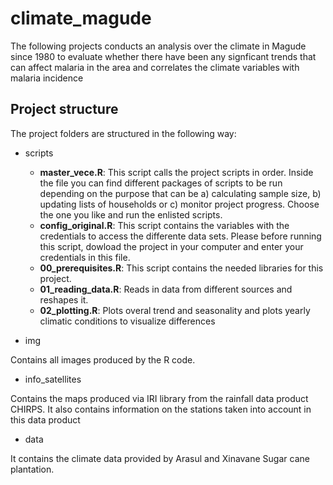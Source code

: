# climate_magude

The following projects conducts an analysis over the climate in Magude since 1980
to evaluate whether there have been any signficant trends that can affect malaria 
in the area and correlates the climate variables with malaria incidence

## Project structure

The project folders are structured in the following way:


* scripts
   * **master_vece.R**: This script calls the project scripts in order. Inside the file you can find different
   packages of scripts to be run depending on the purpose that can be a) calculating sample size,
   b) updating lists of households or c) monitor project progress. Choose the one you like and 
   run the enlisted scripts.  
  * **config_original.R**: This script contains the variables with the credentials to access 
  the differente data sets. Please before running this script, dowload the project 
  in your computer and enter your credentials in this file.
  * **00_prerequisites.R**:  This script contains the needed libraries for this project.
  * **01_reading_data.R**: Reads in data from different sources and reshapes it.
  * **02_plotting.R**: Plots overal trend and seasonality and plots yearly climatic
  conditions to visualize differences
  
* img

Contains all images produced by the R code.

* info_satellites

Contains the maps produced via IRI library from the rainfall data product CHIRPS.
It also contains information on the stations taken into account in this data product

* data

It contains the climate data provided by Arasul and Xinavane Sugar cane plantation.